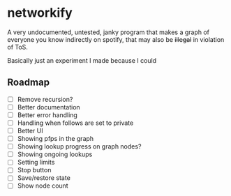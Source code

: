 # networkify
A very undocumented, untested, janky program that makes a graph of everyone you know indirectly on spotify, that may also be ~~illegal~~ in violation of ToS.

Basically just an experiment I made because I could

## Roadmap
- [ ] Remove recursion?
- [ ] Better documentation
- [ ] Better error handling
- [ ] Handling when follows are set to private
- [ ] Better UI
- [ ] Showing pfps in the graph
- [ ] Showing lookup progress on graph nodes?
- [ ] Showing ongoing lookups
- [ ] Setting limits
- [ ] Stop button
- [ ] Save/restore state
- [ ] Show node count
